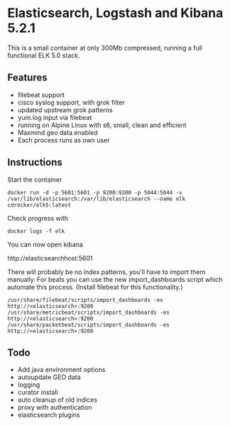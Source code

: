 # Elasticsearch, Logstash and Kibana 5.2.1

This is a small container at only 300Mb compressed, running a full functional ELK 5.0 stack.

## Features

* filebeat support
* cisco syslog support, with grok filter
* updated upstream grok patterns
* yum.log input via filebeat
* running on Alpine Linux with s6, small, clean and efficient
* Maxmind geo data enabled
* Each process runs as own user

## Instructions

Start the container

```
docker run -d -p 5601:5601 -p 9200:9200 -p 5044:5044 -v /var/lib/elasticsearch:/var/lib/elasticsearch --name elk cdrocker/elk5:latest
```

Check progress with

```
docker logs -f elk
```

You can now open kibana

http://elasticsearchhost:5601

There will probably be no index patterns, you'll have to import them manually. For beats you can use the new import_dashboards script which automate this process. (Install filebeat for this functionality.)

```
/usr/share/filebeat/scripts/import_dashboards -es http://<elasticsearch>:9200
/usr/share/metricbeat/scripts/import_dashboards -es http://<elasticsearch>:9200
/usr/share/packetbeat/scripts/import_dashboards -es http://<elasticsearch>:9200
```

## Todo

* Add java environment options
* autoupdate GEO data
* logging
* curator install
* auto cleanup of old indices
* proxy with authentication
* elasticsearch plugins

